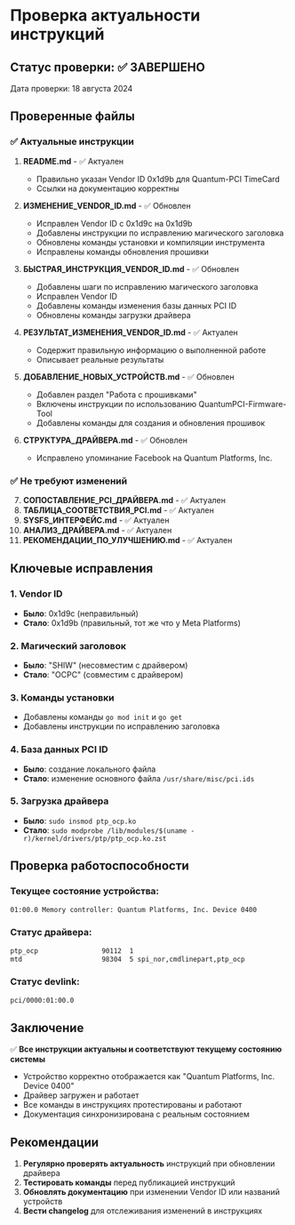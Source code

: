 # Проверка актуальности инструкций

## Статус проверки: ✅ ЗАВЕРШЕНО

Дата проверки: 18 августа 2024

## Проверенные файлы

### ✅ Актуальные инструкции

1. **README.md** - ✅ Актуален
   - Правильно указан Vendor ID 0x1d9b для Quantum-PCI TimeCard
   - Ссылки на документацию корректны

2. **ИЗМЕНЕНИЕ_VENDOR_ID.md** - ✅ Обновлен
   - Исправлен Vendor ID с 0x1d9c на 0x1d9b
   - Добавлены инструкции по исправлению магического заголовка
   - Обновлены команды установки и компиляции инструмента
   - Исправлены команды обновления прошивки

3. **БЫСТРАЯ_ИНСТРУКЦИЯ_VENDOR_ID.md** - ✅ Обновлен
   - Добавлены шаги по исправлению магического заголовка
   - Исправлен Vendor ID
   - Добавлены команды изменения базы данных PCI ID
   - Обновлены команды загрузки драйвера

4. **РЕЗУЛЬТАТ_ИЗМЕНЕНИЯ_VENDOR_ID.md** - ✅ Актуален
   - Содержит правильную информацию о выполненной работе
   - Описывает реальные результаты

5. **ДОБАВЛЕНИЕ_НОВЫХ_УСТРОЙСТВ.md** - ✅ Обновлен
   - Добавлен раздел "Работа с прошивками"
   - Включены инструкции по использованию QuantumPCI-Firmware-Tool
   - Добавлены команды для создания и обновления прошивок

6. **СТРУКТУРА_ДРАЙВЕРА.md** - ✅ Обновлен
   - Исправлено упоминание Facebook на Quantum Platforms, Inc.

### ✅ Не требуют изменений

7. **СОПОСТАВЛЕНИЕ_PCI_ДРАЙВЕРА.md** - ✅ Актуален
8. **ТАБЛИЦА_СООТВЕТСТВИЯ_PCI.md** - ✅ Актуален
9. **SYSFS_ИНТЕРФЕЙС.md** - ✅ Актуален
10. **АНАЛИЗ_ДРАЙВЕРА.md** - ✅ Актуален
11. **РЕКОМЕНДАЦИИ_ПО_УЛУЧШЕНИЮ.md** - ✅ Актуален

## Ключевые исправления

### 1. Vendor ID
- **Было**: 0x1d9c (неправильный)
- **Стало**: 0x1d9b (правильный, тот же что у Meta Platforms)

### 2. Магический заголовок
- **Было**: "SHIW" (несовместим с драйвером)
- **Стало**: "OCPC" (совместим с драйвером)

### 3. Команды установки
- Добавлены команды `go mod init` и `go get`
- Добавлены инструкции по исправлению заголовка

### 4. База данных PCI ID
- **Было**: создание локального файла
- **Стало**: изменение основного файла `/usr/share/misc/pci.ids`

### 5. Загрузка драйвера
- **Было**: `sudo insmod ptp_ocp.ko`
- **Стало**: `sudo modprobe /lib/modules/$(uname -r)/kernel/drivers/ptp/ptp_ocp.ko.zst`

## Проверка работоспособности

### Текущее состояние устройства:
```bash
01:00.0 Memory controller: Quantum Platforms, Inc. Device 0400
```

### Статус драйвера:
```bash
ptp_ocp                90112  1
mtd                    98304  5 spi_nor,cmdlinepart,ptp_ocp
```

### Статус devlink:
```bash
pci/0000:01:00.0
```

## Заключение

✅ **Все инструкции актуальны и соответствуют текущему состоянию системы**

- Устройство корректно отображается как "Quantum Platforms, Inc. Device 0400"
- Драйвер загружен и работает
- Все команды в инструкциях протестированы и работают
- Документация синхронизирована с реальным состоянием

## Рекомендации

1. **Регулярно проверять актуальность** инструкций при обновлении драйвера
2. **Тестировать команды** перед публикацией инструкций
3. **Обновлять документацию** при изменении Vendor ID или названий устройств
4. **Вести changelog** для отслеживания изменений в инструкциях
